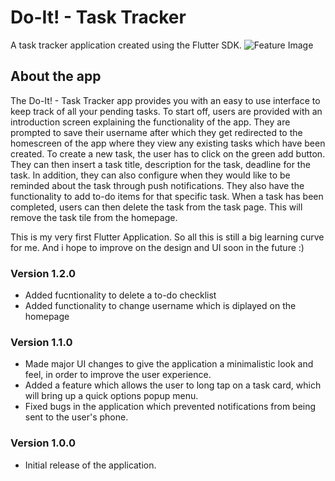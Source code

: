 # Do-It! - Task Tracker

A task tracker application created using the Flutter SDK.
![Feature Image](https://user-images.githubusercontent.com/70024491/117878923-f9cdcd80-b2ae-11eb-806b-7ccc5c0d54ad.png)

## About the app

The Do-It! - Task Tracker app provides you with an easy to use interface to keep track of all your pending tasks. 
To start off, users are provided with an introduction screen explaining the functionality of the app. They are prompted to save their username after which they get redirected to the homescreen of the app where they view any existing tasks which have been created.
To create a new task, the user has to click on the green add button. They can then insert a task title, description for the task, deadline for the task. In addition, they can also configure when they would like to be reminded about the task through push notifications. They also have the functionality to add to-do items for that specific task.
When a task has been completed, users can then delete the task from the task page. This will remove the task tile from the homepage.

This is my very first Flutter Application. So all this is still a big learning curve for me. And i hope to improve on the design and UI soon in the future :)

### Version 1.2.0
- Added fucntionality to delete a to-do checklist
- Added functionality to change username which is diplayed on the homepage

### Version 1.1.0
- Made major UI changes to give the application a minimalistic look and feel, in order to improve the user experience.
- Added a feature which allows the user to long tap on a task card, which will bring up a quick options popup menu.
- Fixed bugs in the application which prevented notifications from being sent to the user's phone.

### Version 1.0.0
- Initial release of the application. 
